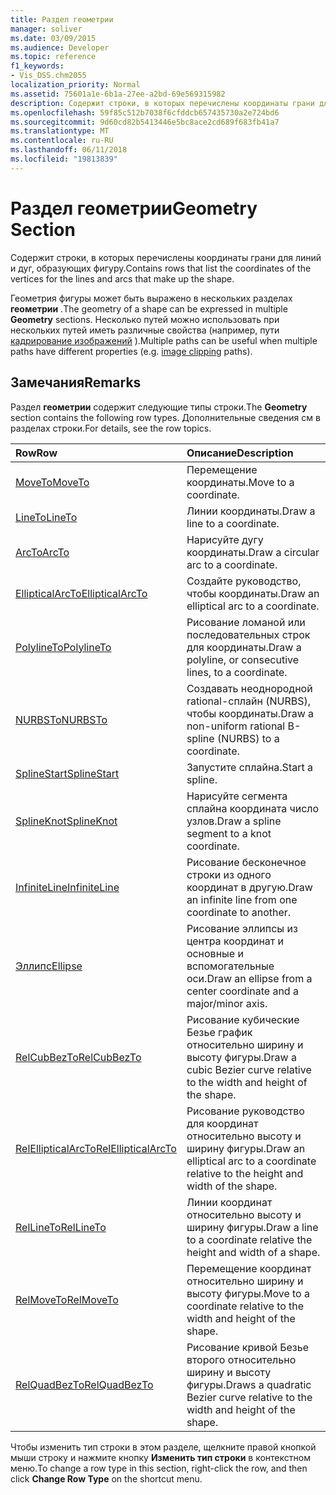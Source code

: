 ```yaml
---
title: Раздел геометрии
manager: soliver
ms.date: 03/09/2015
ms.audience: Developer
ms.topic: reference
f1_keywords:
- Vis_DSS.chm2055
localization_priority: Normal
ms.assetid: 75601a1e-6b1a-27ee-a2bd-69e569315982
description: Содержит строки, в которых перечислены координаты грани для линий и дуг, образующих фигуру.
ms.openlocfilehash: 59f85c512b7038f6cfddcb657435730a2e724bd6
ms.sourcegitcommit: 9d60cd82b5413446e5bc8ace2cd689f683fb41a7
ms.translationtype: MT
ms.contentlocale: ru-RU
ms.lasthandoff: 06/11/2018
ms.locfileid: "19813839"
---
```

# <a name="geometry-section"></a><span data-ttu-id="7f615-103">Раздел геометрии</span><span class="sxs-lookup"><span data-stu-id="7f615-103">Geometry Section</span></span>

<span data-ttu-id="7f615-104">Содержит строки, в которых перечислены координаты грани для линий и дуг, образующих фигуру.</span><span class="sxs-lookup"><span data-stu-id="7f615-104">Contains rows that list the coordinates of the vertices for the lines and arcs that make up the shape.</span></span> 
  
<span data-ttu-id="7f615-105">Геометрия фигуры может быть выражено в нескольких разделах **геометрии** .</span><span class="sxs-lookup"><span data-stu-id="7f615-105">The geometry of a shape can be expressed in multiple **Geometry** sections.</span></span> <span data-ttu-id="7f615-106">Несколько путей можно использовать при нескольких путей иметь различные свойства (например, пути [кадрирование изображений](clippingpath-cell-foreign-image-info-section.md) ).</span><span class="sxs-lookup"><span data-stu-id="7f615-106">Multiple paths can be useful when multiple paths have different properties (e.g. [image clipping](clippingpath-cell-foreign-image-info-section.md) paths).</span></span> 
  
## <a name="remarks"></a><span data-ttu-id="7f615-107">Замечания</span><span class="sxs-lookup"><span data-stu-id="7f615-107">Remarks</span></span>

<span data-ttu-id="7f615-108">Раздел **геометрии** содержит следующие типы строки.</span><span class="sxs-lookup"><span data-stu-id="7f615-108">The **Geometry** section contains the following row types.</span></span> <span data-ttu-id="7f615-109">Дополнительные сведения см в разделах строки.</span><span class="sxs-lookup"><span data-stu-id="7f615-109">For details, see the row topics.</span></span> 
  
|<span data-ttu-id="7f615-110">**Row**</span><span class="sxs-lookup"><span data-stu-id="7f615-110">**Row**</span></span>|<span data-ttu-id="7f615-111">**Описание**</span><span class="sxs-lookup"><span data-stu-id="7f615-111">**Description**</span></span>|
|:-----|:-----|
|[<span data-ttu-id="7f615-112">MoveTo</span><span class="sxs-lookup"><span data-stu-id="7f615-112">MoveTo</span></span>](moveto-row-geometry-section.md) <br/> |<span data-ttu-id="7f615-113">Перемещение координаты.</span><span class="sxs-lookup"><span data-stu-id="7f615-113">Move to a coordinate.</span></span>  <br/> |
|[<span data-ttu-id="7f615-114">LineTo</span><span class="sxs-lookup"><span data-stu-id="7f615-114">LineTo</span></span>](lineto-row-geometry-section.md) <br/> |<span data-ttu-id="7f615-115">Линии координаты.</span><span class="sxs-lookup"><span data-stu-id="7f615-115">Draw a line to a coordinate.</span></span>  <br/> |
|[<span data-ttu-id="7f615-116">ArcTo</span><span class="sxs-lookup"><span data-stu-id="7f615-116">ArcTo</span></span>](arcto-row-geometry-section.md) <br/> |<span data-ttu-id="7f615-117">Нарисуйте дугу координаты.</span><span class="sxs-lookup"><span data-stu-id="7f615-117">Draw a circular arc to a coordinate.</span></span>  <br/> |
|[<span data-ttu-id="7f615-118">EllipticalArcTo</span><span class="sxs-lookup"><span data-stu-id="7f615-118">EllipticalArcTo</span></span>](ellipticalarcto-row-geometry-section.md) <br/> |<span data-ttu-id="7f615-119">Создайте руководство, чтобы координаты.</span><span class="sxs-lookup"><span data-stu-id="7f615-119">Draw an elliptical arc to a coordinate.</span></span>  <br/> |
|[<span data-ttu-id="7f615-120">PolylineTo</span><span class="sxs-lookup"><span data-stu-id="7f615-120">PolylineTo</span></span>](polylineto-row-geometry-section.md) <br/> |<span data-ttu-id="7f615-121">Рисование ломаной или последовательных строк для координаты.</span><span class="sxs-lookup"><span data-stu-id="7f615-121">Draw a polyline, or consecutive lines, to a coordinate.</span></span>  <br/> |
|[<span data-ttu-id="7f615-122">NURBSTo</span><span class="sxs-lookup"><span data-stu-id="7f615-122">NURBSTo</span></span>](nurbsto-row-geometry-section.md) <br/> |<span data-ttu-id="7f615-123">Создавать неоднородной rational-сплайн (NURBS), чтобы координаты.</span><span class="sxs-lookup"><span data-stu-id="7f615-123">Draw a non-uniform rational B-spline (NURBS) to a coordinate.</span></span>  <br/> |
|[<span data-ttu-id="7f615-124">SplineStart</span><span class="sxs-lookup"><span data-stu-id="7f615-124">SplineStart</span></span>](splinestart-row-geometry-section.md) <br/> |<span data-ttu-id="7f615-125">Запустите сплайна.</span><span class="sxs-lookup"><span data-stu-id="7f615-125">Start a spline.</span></span>  <br/> |
|[<span data-ttu-id="7f615-126">SplineKnot</span><span class="sxs-lookup"><span data-stu-id="7f615-126">SplineKnot</span></span>](splineknot-row-geometry-section.md) <br/> |<span data-ttu-id="7f615-127">Нарисуйте сегмента сплайна координата число узлов.</span><span class="sxs-lookup"><span data-stu-id="7f615-127">Draw a spline segment to a knot coordinate.</span></span>  <br/> |
|[<span data-ttu-id="7f615-128">InfiniteLine</span><span class="sxs-lookup"><span data-stu-id="7f615-128">InfiniteLine</span></span>](infiniteline-row-geometry-section.md) <br/> |<span data-ttu-id="7f615-129">Рисование бесконечное строки из одного координат в другую.</span><span class="sxs-lookup"><span data-stu-id="7f615-129">Draw an infinite line from one coordinate to another.</span></span>  <br/> |
|[<span data-ttu-id="7f615-130">Эллипс</span><span class="sxs-lookup"><span data-stu-id="7f615-130">Ellipse</span></span>](ellipse-row-geometry-section.md) <br/> |<span data-ttu-id="7f615-131">Рисование эллипсы из центра координат и основные и вспомогательные оси.</span><span class="sxs-lookup"><span data-stu-id="7f615-131">Draw an ellipse from a center coordinate and a major/minor axis.</span></span>  <br/> |
|[<span data-ttu-id="7f615-132">RelCubBezTo</span><span class="sxs-lookup"><span data-stu-id="7f615-132">RelCubBezTo</span></span>](relcubbezto-row-geometry-section.md) <br/> |<span data-ttu-id="7f615-133">Рисование кубические Безье график относительно ширину и высоту фигуры.</span><span class="sxs-lookup"><span data-stu-id="7f615-133">Draw a cubic Bezier curve relative to the width and height of the shape.</span></span>  <br/> |
|[<span data-ttu-id="7f615-134">RelEllipticalArcTo</span><span class="sxs-lookup"><span data-stu-id="7f615-134">RelEllipticalArcTo</span></span>](relellipticalarcto-row-geometry-section.md) <br/> |<span data-ttu-id="7f615-135">Рисование руководство для координат относительно высоту и ширину фигуры.</span><span class="sxs-lookup"><span data-stu-id="7f615-135">Draw an elliptical arc to a coordinate relative to the height and width of the shape.</span></span>  <br/> |
|[<span data-ttu-id="7f615-136">RelLineTo</span><span class="sxs-lookup"><span data-stu-id="7f615-136">RelLineTo</span></span>](rellineto-row-geometry-section.md) <br/> |<span data-ttu-id="7f615-137">Линии координат относительно высоту и ширину фигуры.</span><span class="sxs-lookup"><span data-stu-id="7f615-137">Draw a line to a coordinate relative the height and width of a shape.</span></span>  <br/> |
|[<span data-ttu-id="7f615-138">RelMoveTo</span><span class="sxs-lookup"><span data-stu-id="7f615-138">RelMoveTo</span></span>](relmoveto-row-geometry-section.md) <br/> |<span data-ttu-id="7f615-139">Перемещение координат относительно ширину и высоту фигуры.</span><span class="sxs-lookup"><span data-stu-id="7f615-139">Move to a coordinate relative to the width and height of the shape.</span></span>  <br/> |
|[<span data-ttu-id="7f615-140">RelQuadBezTo</span><span class="sxs-lookup"><span data-stu-id="7f615-140">RelQuadBezTo</span></span>](relquadbezto-row-geometry-section.md) <br/> |<span data-ttu-id="7f615-141">Рисование кривой Безье второго относительно ширину и высоту фигуры.</span><span class="sxs-lookup"><span data-stu-id="7f615-141">Draws a quadratic Bezier curve relative to the width and height of the shape.</span></span>  <br/> |
   
<span data-ttu-id="7f615-142">Чтобы изменить тип строки в этом разделе, щелкните правой кнопкой мыши строку и нажмите кнопку **Изменить тип строки** в контекстном меню.</span><span class="sxs-lookup"><span data-stu-id="7f615-142">To change a row type in this section, right-click the row, and then click **Change Row Type** on the shortcut menu.</span></span> 
  

